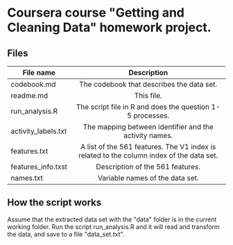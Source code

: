 # Coursera course "Getting and Cleaning Data" homework project. 

## Files

|File name              |  Description  |
|-----------------------|:-------------:|
|codebook.md            |  The codebook that describes the data set.            |
|readme.md              | This file.                                            |  
|run_analysis.R         |The script file in R and does the question 1-5 processes.   |
|activity_labels.txt    |The mapping between identifier and the activity names. |
|features.txt           |A list of the 561 features. The V1 index is related to the column index of the data set.                           | 
|features_info.txst     | Description of the 561 features.                      | 
|names.txt              | Variable names of the data set. |

## How the script works 
Assume that the extracted data set with the "data" folder is in the current working folder. Run the script 
run_analysis.R and it will read and transform the data, and save to a file "data_set.txt". 






 


